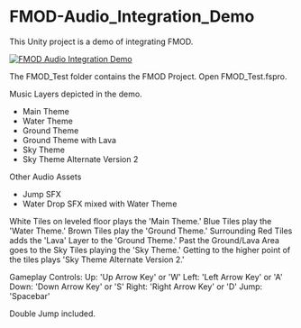# FMOD-Audio_Integration_Demo

This Unity project is a demo of integrating FMOD.

[![FMOD Audio Integration Demo](http://img.youtube.com/vi/cNpKzpzEpts/0.jpg)](http://www.youtube.com/watch?v=cNpKzpzEpts "")

The FMOD_Test folder contains the FMOD Project.
Open FMOD_Test.fspro.

Music Layers depicted in the demo.
- Main Theme
- Water Theme
- Ground Theme
- Ground Theme with Lava
- Sky Theme
- Sky Theme Alternate Version 2

Other Audio Assets
- Jump SFX
- Water Drop SFX mixed with Water Theme

White Tiles on leveled floor plays the 'Main Theme.'
Blue Tiles play the 'Water Theme.'
Brown Tiles play the 'Ground Theme.'
Surrounding Red Tiles adds the 'Lava' Layer to the 'Ground Theme.'
Past the Ground/Lava Area goes to the Sky Tiles playing the 'Sky Theme.'
Getting to the higher point of the tiles plays 'Sky Theme Alternate Version 2.'

Gameplay Controls:
Up: 'Up Arrow Key' or 'W'
Left: 'Left Arrow Key' or 'A' 
Down: 'Down Arrow Key' or 'S'
Right: 'Right Arrow Key' or 'D'
Jump: 'Spacebar'

Double Jump included.
